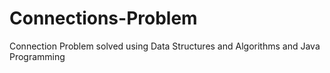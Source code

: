 # Connections-Problem
Connection Problem solved using Data Structures and Algorithms and Java Programming
